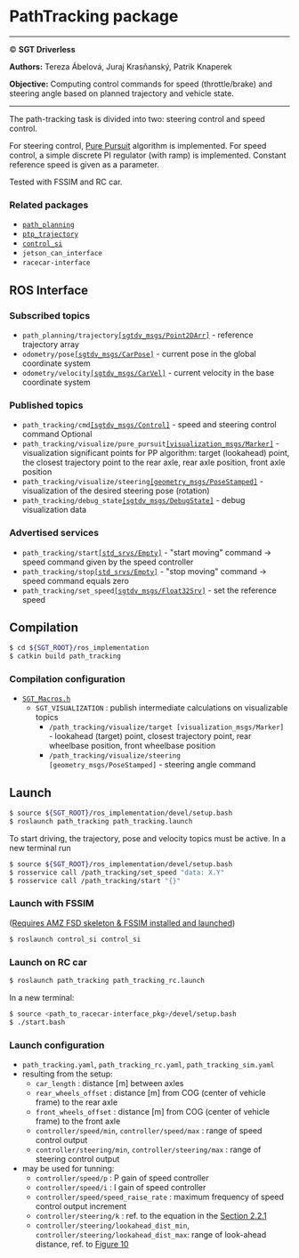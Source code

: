 # **PathTracking package**

___

© **SGT Driverless**

**Authors:** Tereza Ábelová, Juraj Krasňanský, Patrik Knaperek

**Objective:** Computing control commands for speed (throttle/brake) and steering angle based on planned trajectory and vehicle state.

___

The path-tracking task is divided into two: steering control and speed control.

For steering control, [Pure Pursuit](https://drive.google.com/file/d/1ObsUo9i07dW73RavOTAYJBq5Mh6H2AWu/view?usp=share_link) algorithm is implemented. For speed control, a simple discrete PI regulator (with ramp) is implemented. Constant reference speed is given as a parameter.

Tested with FSSIM and RC car.

### Related packages
* [`path_planning`](../path_planning/README.md)
* [`ptp_trajectory`](../ptp_trajectory/README.md)
* [`control_si`](../simulation_interface/control_si/README.md)
* `jetson_can_interface`
* `racecar-interface`

## ROS Interface

### Subscribed topics
* `path_planning/trajectory`[`[sgtdv_msgs/Point2DArr]`](../sgtdv_msgs/msg/Point2DArr.msg) - reference trajectory array
* `odometry/pose`[`[sgtdv_msgs/CarPose]`](../sgtdv_msgs/msg/CarPose.msg) - current pose in the global coordinate system
* `odometry/velocity`[`[sgtdv_msgs/CarVel]`](../sgtdv_msgs/msg/CarVel.msg) - current velocity in the base coordinate system

### Published topics
* `path_tracking/cmd`[`[sgtdv_msgs/Control]`](../sgtdv_msgs/msg/Control.msg) - speed and steering control command
Optional
* `path_tracking/visualize/pure_pursuit`[`[visualization_msgs/Marker]`](http://docs.ros.org/en/noetic/api/visualization_msgs/html/msg/Marker.html) - visualization significant points for PP algorithm: target (lookahead) point, the closest trajectory point to the rear axle, rear axle position, front axle position
* `path_tracking/visualize/steering`[`[geometry_msgs/PoseStamped]`](https://docs.ros2.org/latest/api/geometry_msgs/msg/PoseStamped.html) - visualization of the desired steering pose (rotation)
* `path_tracking/debug_state`[`[sgtdv_msgs/DebugState]`](../sgtdv_msgs/msg/DebugState.msg) - debug visualization data

### Advertised services
* `path_tracking/start`[`[std_srvs/Empty]`](http://docs.ros.org/en/noetic/api/std_srvs/html/srv/Empty.html) - "start moving" command → speed command given by the speed controller
* `path_tracking/stop`[`[std_srvs/Empty]`](http://docs.ros.org/en/noetic/api/std_srvs/html/srv/Empty.html) - "stop moving" command → speed command equals zero
* `path_tracking/set_speed`[`[sgtdv_msgs/Float32Srv]`](../sgtdv_msgs/srv/Float32Srv.srv) - set the reference speed

## Compilation
```sh
$ cd ${SGT_ROOT}/ros_implementation
$ catkin build path_tracking
```

### Compilation configuration
* [`SGT_Macros.h`](../SGT_Macros.h)
	* `SGT_VISUALIZATION` : publish intermediate calculations on visualizable topics
        - `/path_tracking/visualize/target [visualization_msgs/Marker]` - lookahead (target) point, closest trajectory point, rear wheelbase position, front wheelbase position
        - `/path_tracking/visualize/steering [geometry_msgs/PoseStamped]` - steering angle command

## Launch
```sh
$ source ${SGT_ROOT}/ros_implementation/devel/setup.bash
$ roslaunch path_tracking path_tracking.launch
```
To start driving, the trajectory, pose and velocity topics must be active. In a new terminal run
```sh
$ source ${SGT_ROOT}/ros_implementation/devel/setup.bash
$ rosservice call /path_tracking/set_speed "data: X.Y"
$ rosservice call /path_tracking/start "{}"
```

### Launch with FSSIM 
([Requires AMZ FSD skeleton & FSSIM installed and launched](https://gitlab.com/sgt-driverless/simulation/fsd_skeleton/-/blob/sgt-noetic-devel/SGT-DV_install_man.md))
```sh
$ roslaunch control_si control_si
```
### Launch on RC car
```sh
$ roslaunch path_tracking path_tracking_rc.launch
```

In a new terminal:
```sh
$ source <path_to_racecar-interface_pkg>/devel/setup.bash
$ ./start.bash
```

### Launch configuration
* `path_tracking.yaml`, `path_tracking_rc.yaml`, `path_tracking_sim.yaml`
* resulting from the setup:
    - `car_length` : distance [m] between axles
    - `rear_wheels_offset` : distance [m] from COG (center of vehicle frame) to the rear axle
    - `front_wheels_offset` : distance [m] from COG (center of vehicle frame) to the front axle
    - `controller/speed/min`, `controller/speed/max` : range of speed control output
    - `controller/steering/min`, `controller/steering/max` : range of steering control output
* may be used for tunning:
    - `controller/speed/p` : P gain of speed controller
    - `controller/speed/i` : I gain of speed controller
    <!-- - `controller/speed/ref_speed` : constant reference speed -->
    - `controller/speed/speed_raise_rate` : maximum frequency of speed control output increment
    - `controller/steering/k` : ref. to the equation in the [Section 2.2.1](https://drive.google.com/file/d/1ObsUo9i07dW73RavOTAYJBq5Mh6H2AWu/view?usp=share_link)
    - `controller/steering/lookahead_dist_min`,  `controller/steering/lookahead_dist_max`: range of look-ahead distance, ref. to [Figure 10](https://drive.google.com/file/d/1ObsUo9i07dW73RavOTAYJBq5Mh6H2AWu/view?usp=share_link)